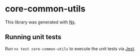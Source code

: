 # core-common-utils

This library was generated with [Nx](https://nx.dev).

## Running unit tests

Run `nx test core-common-utils` to execute the unit tests via [Jest](https://jestjs.io).
